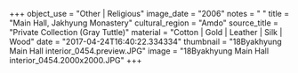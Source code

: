 +++
object_use = "Other | Religious"
image_date = "2006"
notes = " "
title = "Main Hall, Jakhyung Monastery"
cultural_region = "Amdo"
source_title = "Private Collection (Gray Tuttle)"
material = "Cotton | Gold | Leather | Silk | Wood"
date = "2017-04-24T16:40:22.334334"
thumbnail = "18Byakhyung Main Hall interior_0454.preview.JPG"
image = "18Byakhyung Main Hall interior_0454.2000x2000.JPG"
+++
